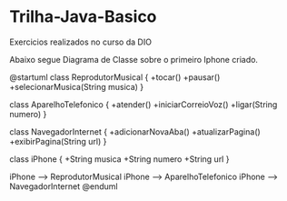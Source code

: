 # Trilha-Java-Basico
Exercicios realizados no curso da DIO

Abaixo segue Diagrama de Classe sobre o primeiro Iphone criado.

@startuml
class ReprodutorMusical {
    +tocar()
    +pausar()
    +selecionarMusica(String musica)
}

class AparelhoTelefonico {
    +atender()
    +iniciarCorreioVoz()
    +ligar(String numero)
}

class NavegadorInternet {
    +adicionarNovaAba()
    +atualizarPagina()
    +exibirPagina(String url)
}

class iPhone {
    +String musica
    +String numero
    +String url
}

iPhone --> ReprodutorMusical
iPhone --> AparelhoTelefonico
iPhone --> NavegadorInternet
@enduml
